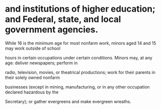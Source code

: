 # and institutions of higher education; and Federal, state, and local government agencies.

While 16 is the minimum age for most nonfarm work, minors aged 14 and 15 may work outside of school

hours in certain occupations under certain conditions. Minors may, at any age: deliver newspapers; perform in

radio, television, movies, or theatrical productions; work for their parents in their solely owned nonfarm

businesses (except in mining, manufacturing, or in any other occupation declared hazardous by the

Secretary); or gather evergreens and make evergreen wreaths.
